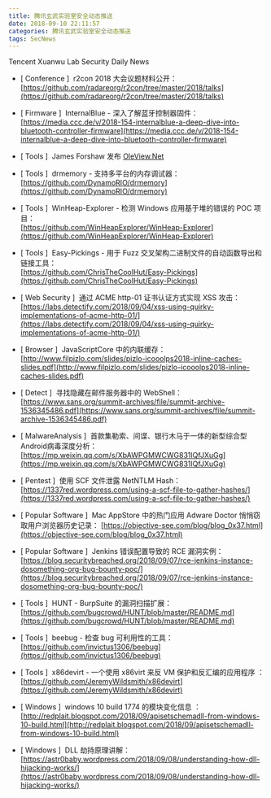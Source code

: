 ```yaml
---
title: 腾讯玄武实验室安全动态推送
date: 2018-09-10 22:11:57
categories: 腾讯玄武实验室安全动态推送
tags: SecNews
---
```


Tencent Xuanwu Lab Security Daily News  
* [ Conference ]  r2con 2018 大会议题材料公开：   
[https://github.com/radareorg/r2con/tree/master/2018/talks](https://github.com/radareorg/r2con/tree/master/2018/talks)  

* [ Firmware ]  InternalBlue - 深入了解蓝牙控制器固件：   
[https://media.ccc.de/v/2018-154-internalblue-a-deep-dive-into-bluetooth-controller-firmware](https://media.ccc.de/v/2018-154-internalblue-a-deep-dive-into-bluetooth-controller-firmware)  

* [ Tools ]  James Forshaw 发布 
[OleView.Net](http://OleView.Net)  

* [ Tools ]  drmemory - 支持多平台的内存调试器：   
[https://github.com/DynamoRIO/drmemory](https://github.com/DynamoRIO/drmemory)  

* [ Tools ]  WinHeap-Explorer - 检测 Windows 应用基于堆的错误的 POC 项目：   
[https://github.com/WinHeapExplorer/WinHeap-Explorer](https://github.com/WinHeapExplorer/WinHeap-Explorer)  

* [ Tools ]  Easy-Pickings - 用于 Fuzz 交叉架构二进制文件的自动函数导出和链接工具：   
[https://github.com/ChrisTheCoolHut/Easy-Pickings](https://github.com/ChrisTheCoolHut/Easy-Pickings)  

* [ Web Security ]  通过 ACME http-01 证书认证方式实现 XSS 攻击：   
[https://labs.detectify.com/2018/09/04/xss-using-quirky-implementations-of-acme-http-01/](https://labs.detectify.com/2018/09/04/xss-using-quirky-implementations-of-acme-http-01/)  

* [ Browser ]  JavaScriptCore 中的内联缓存： 
[http://www.filpizlo.com/slides/pizlo-icooolps2018-inline-caches-slides.pdf](http://www.filpizlo.com/slides/pizlo-icooolps2018-inline-caches-slides.pdf)  

* [ Detect ]  寻找隐藏在邮件服务器中的 WebShell： 
[https://www.sans.org/summit-archives/file/summit-archive-1536345486.pdf](https://www.sans.org/summit-archives/file/summit-archive-1536345486.pdf)  

* [ MalwareAnalysis ]  首款集勒索、间谍、银行木马于一体的新型综合型Android病毒深度分析： 
[https://mp.weixin.qq.com/s/XbAWPGMWCWG831lQfJXuGg](https://mp.weixin.qq.com/s/XbAWPGMWCWG831lQfJXuGg)  

* [ Pentest ]  使用 SCF 文件泄露 NetNTLM Hash： 
[https://1337red.wordpress.com/using-a-scf-file-to-gather-hashes/](https://1337red.wordpress.com/using-a-scf-file-to-gather-hashes/)  

* [ Popular Software ]  Mac AppStore 中的热门应用 Adware Doctor 悄悄窃取用户浏览器历史记录： 
[https://objective-see.com/blog/blog_0x37.html](https://objective-see.com/blog/blog_0x37.html)  

* [ Popular Software ]  Jenkins 错误配置导致的 RCE 漏洞实例： 
[https://blog.securitybreached.org/2018/09/07/rce-jenkins-instance-dosomething-org-bug-bounty-poc/](https://blog.securitybreached.org/2018/09/07/rce-jenkins-instance-dosomething-org-bug-bounty-poc/)  

* [ Tools ]  HUNT - BurpSuite 的漏洞扫描扩展： 
[https://github.com/bugcrowd/HUNT/blob/master/README.md](https://github.com/bugcrowd/HUNT/blob/master/README.md)  

* [ Tools ]  beebug - 检查 bug 可利用性的工具： 
[https://github.com/invictus1306/beebug](https://github.com/invictus1306/beebug)  

* [ Tools ]  x86devirt - 一个使用 x86virt 来反 VM 保护和反汇编的应用程序 ： 
[https://github.com/JeremyWildsmith/x86devirt](https://github.com/JeremyWildsmith/x86devirt)  

* [ Windows ]  windows 10 build 1774 的模块变化信息 ： 
[http://redplait.blogspot.com/2018/09/apisetschemadll-from-windows-10-build.html](http://redplait.blogspot.com/2018/09/apisetschemadll-from-windows-10-build.html)  

* [ Windows ]  DLL 劫持原理讲解： 
[https://astr0baby.wordpress.com/2018/09/08/understanding-how-dll-hijacking-works/](https://astr0baby.wordpress.com/2018/09/08/understanding-how-dll-hijacking-works/)  

